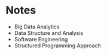 # Notes

- Big Data Analytics
- Data Structure and Analysis
- Software Engineering
- Structured Programming Approach
